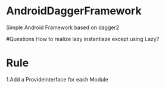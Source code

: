 # AndroidDaggerFramework
Simple Android Framework based on dagger2

#Questions
How to realize lazy instantiaze except using Lazy<T>?

# Rule
1.Add a ProvideInterface for each Module
